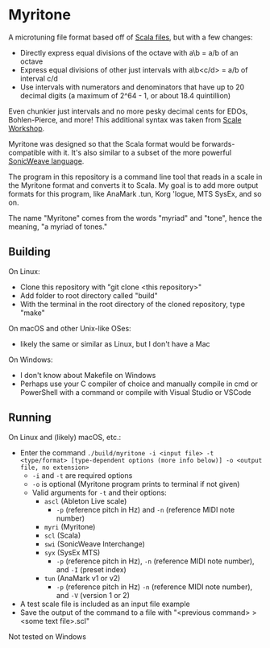 # Myritone

A microtuning file format based off of [Scala files](https://www.huygens-fokker.org/scala/scl_format.html), but with a few changes:
* Directly express equal divisions of the octave with a\b = a/b of an octave
* Express equal divisions of other just intervals with a\b\<c/d> = a/b of interval c/d
* Use intervals with numerators and denominators that have up to 20 decimal digits (a maximum of 2^64 - 1, or about 18.4 quintillion)

Even chunkier just intervals and no more pesky decimal cents for EDOs, Bohlen-Pierce, and more! This additional syntax was taken from [Scale Workshop](https://scaleworkshop.plainsound.org).

Myritone was designed so that the Scala format would be forwards-compatible with it. It's also similar to a subset of the more powerful [SonicWeave language](https://github.com/xenharmonic-devs/sonic-weave).

The program in this repository is a command line tool that reads in a scale in the Myritone format and converts it to Scala. My goal is to add more output formats for this program, like AnaMark .tun, Korg 'logue, MTS SysEx, and so on.

The name "Myritone" comes from the words "myriad" and "tone", hence the meaning, "a myriad of tones."

## Building

On Linux:
- Clone this repository with "git clone \<this repository>"
- Add folder to root directory called "build"
- With the terminal in the root directory of the cloned repository, type "make"

On macOS and other Unix-like OSes:
- likely the same or similar as Linux, but I don't have a Mac

On Windows:
- I don't know about Makefile on Windows
- Perhaps use your C compiler of choice and manually compile in cmd or PowerShell with a command or compile with Visual Studio or VSCode

## Running

On Linux and (likely) macOS, etc.:
- Enter the command `./build/myritone -i <input file> -t <type/format> [type-dependent options (more info below)] -o <output file, no extension>`
    - `-i` and `-t` are required options
    - `-o` is optional (Myritone program prints to terminal if not given)
    - Valid arguments for `-t` and their options:
        - `ascl` (Ableton Live scale)
            - `-p` (reference pitch in Hz) and `-n` (reference MIDI note number)
        - `myri` (Myritone)
        - `scl` (Scala)
        - `swi` (SonicWeave Interchange)
        - `syx` (SysEx MTS)
            - `-p` (reference pitch in Hz), `-n` (reference MIDI note number), and `-I` (preset index)
        - `tun` (AnaMark v1 or v2)
            - `-p` (reference pitch in Hz) `-n` (reference MIDI note number), and `-V` (version 1 or 2)
- A test scale file is included as an input file example
- Save the output of the command to a file with "\<previous command> > \<some text file>.scl"

Not tested on Windows

